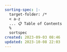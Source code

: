 ```yaml
---
sorting-spec: |-
  target-folder: /*
  < a-z
  ... 📋 Table of Contents
  %
  sortspec
created: 2023-09-03 08:46
updated: 2023-10-08 22:03
---
```

